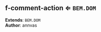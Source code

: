 <a name="module_f-comment-action"></a>

## f-comment-action ⇐ <code>BEM.DOM</code>
**Extends**: <code>BEM.DOM</code>  
**Author**: annvas  

